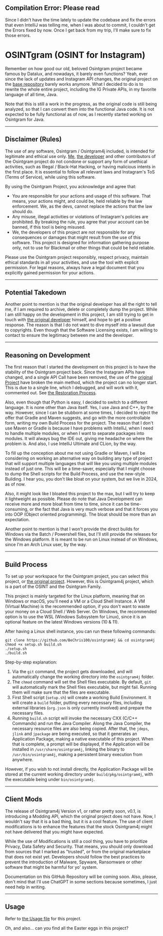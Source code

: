 ## Compilation Error: Please read
Since I didn't have the time lately to update the codebase and fix the errors that
even IntelliJ was telling me, when I was about to commit, I couldn't get the Errors
fixed by now. Once I get back from my trip, I'll make sure to fix those errors.

# OSINTgram (OSINT for Instagram)
Remember on how good our old, beloved Osintgram project became famous by Datalux,
and nowadays, it barely even functions? Yeah, ever since the lack of updates and
Instagram API changes, the original project on the
[base repository](https://github.com/Datalux/Osintgram) barely works anymore.
What I decided to do is to rewrite the whole entire project, including the IG
Private APIs, in my favorite language of all time, Java.

Note that this is still a work in the progress, as the original code is still
being analyzed, so that I can convert them into the functional Java code. It is
not expected to be fully functional as of now, as I recently started working on
Osintgram for Java.

---

## Disclaimer (Rules)
The use of any software, Osintgram / Osintgram4j included, is intended for
legitimate and ethical use only. [Me](https://github.com/BeChris100),
[the developer](https://github.com/Datalux) and other contributors of the Osintgram
project do not condone or support any form of unethical activities, such as Illegal
/ Black-Hat Hacking, or having malicious intents in the first place. It is essential
to follow all relevant laws and Instagram's ToS (Terms of Service), while using
this software.

By using the Osintgram Project, you acknowledge and agree that:

- You are responsible for your actions and usage of this software. That means, your
  actions might, and could be, held reliable by the law enforcement. We, as the
  devs, cannot replace the actions that the law should do.
- Any misuse, illegal activities or violations of Instagram's policies are
  prohibited. By breaking the rule, you agree that your account can be banned, if
  this tool is being misused.
- We, the developers of this project are not responsible for any consequences or
  damages that might result from the use of this software. This project is designed
  for information gathering purpose only, not to use for Blackmail or other things
  that could be held reliable.

Please use the Osintgram project responsibly, respect privacy, maintain ethical
standards in all your activities, and use the tool with explicit permission. For
legal reasons, always have a legal document that you explicitly gained permission
for your actions.

---

## Potential Takedown
Another point to mention is that the original developer has all the right to tell
me, if I am required to archive, delete or completely dump the project. While I am
still happy on the development in this project, I am still trying to get in touch
with [the original developer](https://github.com/Datalux) himself, and hope to get
a positive response. The reason is that I do not want to dive myself into a lawsuit
due to copyrights. Even though that the Software Licensing exists, I am willing to
contact to ensure the legitimacy between me and the developer.

---

## Reasoning on Development
The first reason that I started the development on this project is to have the
stability of the Osintgram project back. Since the Instagram APIs have changed, and
a single API Call have been removed, the use of the
[original Project](https://github.com/Datalux/Osintgram) have broken the main
method, which the project can no longer start. This is due to a single line, which
I debugged, and will work with it, commented out. See
[the Restoration Process](OrigRestore.md).

Also, even though that Python is easy, I decided to switch to a different language.
It is none other than Java itself. Yes, I use Java and C++, by the way. However,
since I can be stubborn at some times, I decided to reject the offer that Gradle and
Maven suggests, and go with the more controllable form, writing my own Build Process
for the project. The reason that I don't use Maven or Gradle is because I have
problems with IntelliJ, when I need to handle multiple modules, or when I want to
separate packages into modules. It will always bug the IDE out, giving me headache
on where the problem is. And also, I use IntelliJ Ultimate and CLion, by the way.

To fill up the conception about me not using Gradle or Maven, I will be considering
on working an alternative way on building any type of project that will support
multiple languages that will like you using multiple modules instead of just one.
This will be a time-saver, especially that I might choose to dump the Shell scripts
for the Build Process, and use the new-style Building. I hear you, you don't like
bloat on your system, but we live in 2024, as of now.

Also, it might look like I bloated this project to the max, but I will try to keep
it lightweight as possible. Please do note that Java Development can receive more
and more bloat from time to time, since it can be time-consuming, or the fact that
Java is very much verbose and that it forces you into OOP (Object oriented
programming). The bloat should be more than an expectation.

Another point to mention is that I won't provide the direct builds for Windows via
the Batch / Powershell files, but I'll still provide the releases for the Windows
platform. It is meant to be run on Linux instead of on Windows, since I'm an Arch
Linux user, by the way.

---

## Build Process
To set up your workspace for the Osintgram project, you can select this project,
or [the original project](https://github.com/Datalux/Osintgram). However, this is
Osintgram4j project, which is a part of the OSINT and the Osintgram Family.

This project is mainly targeted for the Linux platform, meaning that on Windows or
macOS, you'll need a VM or a Cloud Shell Instance. A VM (Virtual Machine) is the
recommended option, if you don't want to waste your money on a Cloud Shell / Web
Server. On Windows, the recommended option is to use the WSL (Windows Subsystem
for Linux), since it is an optional feature on the latest Windows versions (10 &
11).

After having a Linux shell instance, you can run these following commands:
```shell
git clone https://github.com/BeChris100/osintgram4j && cd osintgram4j
chmod +x setup.sh build.sh
./setup.sh
./build.sh
```

Step-by-step explanation:
1. Via the `git` command, the project gets downloaded, and will automatically
   change the working directory into the `osintgram4j` folder.
2. The `chmod` command will set the Shell files executable. By default, `git`
   will automatically mark the Shell files executable, but might fail. Running
   them will make sure that the files are executable.
3. First Shell script (`setup.sh`) will create a working Build Environment. It
   will create a `build` folder, putting every necessary files, including external
   libraries (`org.json` is only currently involved) and prepare the necessary
   files.
4. Running `build.sh` script will invoke the necessary CXX (C/C++ Commands) and
   run the Java Compiler. Along the Java Compiler, the necessary resource files
   are also being copied. After that, the `jdeps`, `jlink` and `jpackage` are being
   executed, so that it generates an Application Package, making a native executable
   of this project. When that is complete, a prompt will be displayed, if the
   Application will be installed in `/usr/share/osintgram4j`, linking the binary
   to `/usr/bin/osintgram4j`, making a persistent binary execution from anywhere.

However, if you wish to not install directly, the Application Package will be stored
at the current working directory under `build/pkg/osintgram4j`, with the executable
being under `bin/osintgram4j`.

---

## Client Mods
The release of Osintgram4j Version v1, or rather pretty soon, v0.1, is introducing
a Modding API, which the original project does not have. Now, I wouldn't say that
it is a bad thing, but it is a cool feature. The use of client modifications is to
enhance the features that the stock Osintgram4j might not have delivered that you
might have expected.

While the use of Modifications is still a cool thing, you have to prioritize
Privacy, Data Safety and Security. That means, you should only download from sources
that I marked as "trusted", or from the original marketplace that does not exist
yet. Developers should follow the best practices to prevent the introduction of
Malware, Spyware, Ransomware or other software that might be harmful for yo' system.

Documentation on this GitHub Repository will be coming soon. Also, please, don't
mind that I'll use ChatGPT in some sections because sometimes, I just need help in
writing.

---

## Usage
Refer to [the Usage file](USAGE.md) for this project.

Oh, and also... can you find all the Easter eggs in this project?